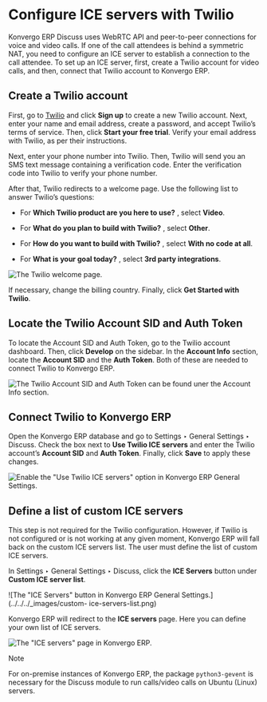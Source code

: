 # Configure ICE servers with Twilio

Konvergo ERP Discuss uses WebRTC API and peer-to-peer connections for voice and video
calls. If one of the call attendees is behind a symmetric NAT, you need to
configure an ICE server to establish a connection to the call attendee. To set
up an ICE server, first, create a Twilio account for video calls, and then,
connect that Twilio account to Konvergo ERP.

## Create a Twilio account

First, go to [Twilio](https://www.twilio.com) and click **Sign up** to create
a new Twilio account. Next, enter your name and email address, create a
password, and accept Twilio’s terms of service. Then, click **Start your free
trial**. Verify your email address with Twilio, as per their instructions.

Next, enter your phone number into Twilio. Then, Twilio will send you an SMS
text message containing a verification code. Enter the verification code into
Twilio to verify your phone number.

After that, Twilio redirects to a welcome page. Use the following list to
answer Twilio’s questions:

  * For **Which Twilio product are you here to use?** , select **Video**.

  * For **What do you plan to build with Twilio?** , select **Other**.

  * For **How do you want to build with Twilio?** , select **With no code at all**.

  * For **What is your goal today?** , select **3rd party integrations**.

![The Twilio welcome page.](../../../_images/twilio-welcome.png)

If necessary, change the billing country. Finally, click **Get Started with
Twilio**.

## Locate the Twilio Account SID and Auth Token

To locate the Account SID and Auth Token, go to the Twilio account dashboard.
Then, click **Develop** on the sidebar. In the **Account Info** section,
locate the **Account SID** and the **Auth Token**. Both of these are needed to
connect Twilio to Konvergo ERP.

![The Twilio Account SID and Auth Token can be found uner the Account Info
section.](../../../_images/twilio-acct-info.png)

## Connect Twilio to Konvergo ERP

Open the Konvergo ERP database and go to Settings ‣ General Settings ‣ Discuss. Check
the box next to **Use Twilio ICE servers** and enter the Twilio account’s
**Account SID** and **Auth Token**. Finally, click **Save** to apply these
changes.

![Enable the "Use Twilio ICE servers" option in Konvergo ERP General
Settings.](../../../_images/connect-twilio-to-odoo.png)

## Define a list of custom ICE servers

This step is not required for the Twilio configuration. However, if Twilio is
not configured or is not working at any given moment, Konvergo ERP will fall back on
the custom ICE servers list. The user must define the list of custom ICE
servers.

In Settings ‣ General Settings ‣ Discuss, click the **ICE Servers** button
under **Custom ICE server list**.

![The "ICE Servers" button in Konvergo ERP General Settings.](../../../_images/custom-
ice-servers-list.png)

Konvergo ERP will redirect to the **ICE servers** page. Here you can define your own
list of ICE servers.

![The "ICE servers" page in Konvergo ERP.](../../../_images/ice-servers-page.png)
<div class="alert alert-primary">
<p class="alert-title">
Note</p><p>For on-premise instances of Konvergo ERP, the package <code>python3-gevent</code> is necessary for the Discuss
module to run calls/video calls on Ubuntu (Linux) servers.</p>
</div>

